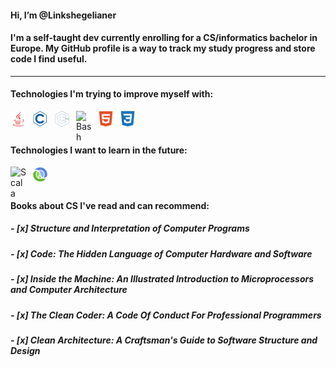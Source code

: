 <h4 align='left'>Hi, I’m @Linkshegelianer</h4>

<h4 align='left'>I'm a self-taught dev currently enrolling for a CS/informatics bachelor in Europe. My GitHub profile is a way to track my study progress and store code I find useful.</h4>

<hr>

<h4>Technologies I'm trying to improve myself with:</h4>
<div>
<img align='left' alt="Java" width="25px" style="padding-right:10px;" src="https://github.com/devicons/devicon/blob/master/icons/java/java-plain.svg"/>
<img align='left' alt="C" width="25px" style="padding-right:10px;" src="https://github.com/devicons/devicon/blob/master/icons/c/c-line.svg"/>
<img align='left' alt="C++" width="25px" style="padding-right:10px;" src="https://github.com/devicons/devicon/blob/master/icons/cplusplus/cplusplus-line.svg"/>
<img align='left' alt="Bash" width="25px" style="padding-right:10px;" src="https://cdn.jsdelivr.net/gh/devicons/devicon/icons/bash/bash-original.svg"/>
<img align='left' alt="HTML5" width="25px" style="padding-right:10px;" src="https://github.com/devicons/devicon/blob/master/icons/html5/html5-plain.svg"/> 
<img align='left' alt="CSS" width="25px" style="padding-right:10px;" src="https://github.com/devicons/devicon/blob/master/icons/css3/css3-plain.svg"/>
</div>
<br>
<br>
<h4> Technologies I want to learn in the future: </h4>
<div>
<img align='left' alt="Scala" width="25px" style="padding-right:10px;" src="https://cdn.jsdelivr.net/gh/devicons/devicon/icons/scala/scala-original.svg"/>
<img align='left' alt="Clojure" width="25px" style="padding-right:10px;" src="https://github.com/devicons/devicon/blob/master/icons/clojure/clojure-original.svg"/>
</div>
<br>
<br>
<h4 align='left'> Books about CS I've read and can recommend: </h4>
<h5>- [x] Structure and Interpretation of Computer Programs</h5>
<h5>- [x] Code: The Hidden Language of Computer Hardware and Software</h5>
<h5>- [x] Inside the Machine: An Illustrated Introduction to Microprocessors and Computer Architecture</h5>
<h5>- [x] The Clean Coder: A Code Of Conduct For Professional Programmers</h5>
<h5>- [x] Clean Architecture: A Craftsman's Guide to Software Structure and Design</h5>
